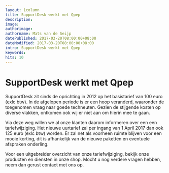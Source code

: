 ```yaml
---
layout: 1column
title: SupportDesk werkt met Qpep
description:
image:
authorimage:
authorname: Mats van de Seijp
datePublished: 2017-03-20T08:00:00+08:00
dateModified: 2017-03-20T08:00:00+08:00
intro: SupportDesk werkt met Qpep
keywords:
hits: 10
---
```


# SupportDesk werkt met Qpep

SupportDesk zit sinds de oprichting in 2012 op het basistarief van 100 euro (exlc btw).
In de afgelopen periode is er een hoop veranderd, waaronder de toegenomen vraag naar goede techneuten.
Gezien de stijgende kosten op diverse vlakken, ontkomen ook wij er niet aan om hierin mee te gaan.

Via deze weg willen we al onze klanten daarom informeren over een een tariefwijziging.
Het nieuwe uurtarief zal per ingang van 1 April 2017 dan ook 125 euro (exlc btw) worden.
Er zal net als voorheen ruimte blijven voor een mooie korting, dit is afhankelijk van de nieuwe paketten en eventuele afspraken onderling.

Voor een uitgebreider overzicht van onze tariefwijziging, bekijk onze producten en diensten in onze shop. Mocht u nog verdere vragen hebben, neem dan gerust contact met ons op.
